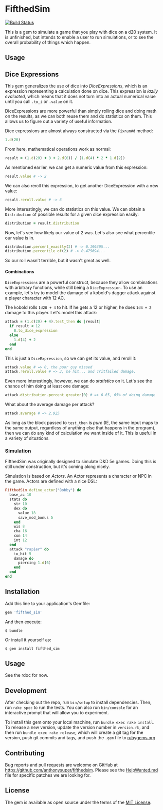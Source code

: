 # FifthedSim
[![Build Status](https://travis-ci.org/AnthonySuper/FifthedSim.svg?branch=master)](https://travis-ci.org/AnthonySuper/FifthedSim)


This is a gem to simulate a game that you play with dice on a d20 system.
It is unfinished, but intends to enable a user to run simulations, or to see the overall probability of things which happen.

## Usage

## Dice Expressions

This gem generalizes the use of dice into *DiceExpressions*, which is an expression representing a calculation done on dice.
This expression is *lazily evaluated*, which means that it does not turn into an actual numerical value until you call `.to_i` or `.value` on it.

DiceExpressions are more powerful than simply rolling dice and doing math on the results, as we can both reuse them and do statistics on them.
This allows us to figure out a variety of useful information.

Dice expressions are almost always constructed via the `Fixnum#d` method:

```ruby
1.d(20)
```

From here, mathematical operations work as normal:

```ruby
result = (1.d(20) + 3 + 2.d(6)) / (1.d(4) * 2 * 1.d(2))
```

As mentioned earlier, we can get a numeric value from this expression:

```ruby
result.value # -> 2
```

We can also reroll this expression, to get another DiceExpression with a new value:

```ruby
result.reroll.value # -> 6
```

More interestingly, we can do statistics on this value.
We can obtain a `Distribution` of possible results for a given dice expression easily:

```ruby
distribution = result.distribution
```

Now, let's see how likely our value of 2 was.
Let's also see what percentile our value is in.

```ruby
distribution.percent_exactly(2) # -> 0.199305...
distribution.percentile_of(2) # -> 0.475694...
```

So our roll wasn't terrible, but it wasn't great as well.

#### Combinations
`DiceExpressions` are a powerful construct, because they allow combinations with arbitrary functions, while still being a `DiceExpression`.
To use an example, let's try to model the damage of a kobold's dagger attack against a player character with 12 AC.

The kobold rolls `1d20 + 4` to hit.
If he gets a 12 or higher, he does `1d4 + 2` damage to this player.
Let's model this attack:

```ruby
attack = (1.d(20) + 4).test_then do |result|
  if result < 12
    0.to_dice_expression
  else
    1.d(4) + 2
  end
end
```

This is just a `DiceExpression`, so we can get its value, and reroll it:

```ruby
attack.value # => 0, the poor guy missed
attack.reroll.value # => 3, he hit... and critfailed damage.
```

Even more interestingly, however, we can do *statistics* on it.
Let's see the chance of him doing at least one damage:

```ruby
attack.distribution.percent_greater(0) # => 0.65, 65% of doing damage
```
What about the average damage per attack?

```ruby
attack.average # => 2.925
```

As long as the block passed to `test_then` is *pure* (IE, the same input maps to the same output, regardless of anything else that happens in the program), then we can do any kind of calculation we want inside of it.
This is useful in a variety of situations.

### Simulation
FifthedSim was originally designed to simulate D&D 5e games.
Doing this is still under construction, but it's coming along nicely.

Simulation is based on *Actors*.
An Actor represents a character or NPC in the game.
Actors are defined with a nice DSL:

```ruby
FifthedSim.define_actor("Bobby") do
  base_ac 10
  stats do
    str 10
    dex do
      value 18
      save_mod_bonus 5
    end
    wis 8
    cha 16
    con 14
    int 12
  end
  attack "rapier" do
    to_hit 5
    damage do
      piercing 1.d(6)
    end
  end
end
```

## Installation

Add this line to your application's Gemfile:

```ruby
gem 'fifthed_sim'
```

And then execute:

    $ bundle

Or install it yourself as:

    $ gem install fifthed_sim

## Usage

See the rdoc for now.

## Development

After checking out the repo, run `bin/setup` to install dependencies. Then, run `rake spec` to run the tests. You can also run `bin/console` for an interactive prompt that will allow you to experiment.

To install this gem onto your local machine, run `bundle exec rake install`. To release a new version, update the version number in `version.rb`, and then run `bundle exec rake release`, which will create a git tag for the version, push git commits and tags, and push the `.gem` file to [rubygems.org](https://rubygems.org).

## Contributing

Bug reports and pull requests are welcome on GitHub at https://github.com/anthonysuper/fifthedsim.
Please see the [HelpWanted.md](HelpWanted.md) file for specific patches we are looking for.

## License

The gem is available as open source under the terms of the [MIT License](http://opensource.org/licenses/MIT).


